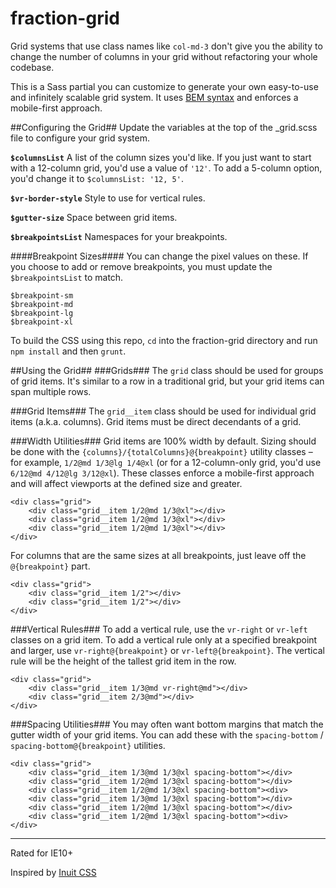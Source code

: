 # fraction-grid 
Grid systems that use class names like `col-md-3` don't give you the ability to change the number of columns in your grid without refactoring your whole codebase. 

This is a Sass partial you can customize to generate your own easy-to-use and infinitely scalable grid system. It uses [BEM syntax](https://csswizardry.com/2013/01/mindbemding-getting-your-head-round-bem-syntax/)
 and enforces a mobile-first approach. 
 
##Configuring the Grid##
Update the variables at the top of the _grid.scss file to configure your grid system.

**`$columnsList`** A list of the column sizes you'd like. If you just want to start with a 12-column grid, you'd use a value of
`'12'`. To add a 5-column option, you'd change it to `$columnsList: '12, 5'`.

**`$vr-border-style`** Style to use for vertical rules.

**`$gutter-size`** Space between grid items.

**`$breakpointsList`** Namespaces for your breakpoints.

####Breakpoint Sizes####
You can change the pixel values on these. If you choose to add or remove breakpoints, you must update the `$breakpointsList` to match. 
```
$breakpoint-sm
$breakpoint-md
$breakpoint-lg
$breakpoint-xl
```

To build the CSS using this repo, `cd` into the fraction-grid directory and run `npm install` and then `grunt`.

##Using the Grid##
###Grids###
The `grid` class should be used for groups of grid items. It's similar to a row in a traditional grid, but your grid items can span multiple rows. 

###Grid Items###
The `grid__item` class should be used for individual grid items (a.k.a. columns). Grid items must be direct decendants of a grid. 

###Width Utilities###
Grid items are 100% width by default. Sizing should be done with the `{columns}/{totalColumns}@{breakpoint}` utility classes – for example, `1/2@md 1/3@lg 1/4@xl` (or for a 12-column-only grid, you'd use `6/12@md 4/12@lg 3/12@xl`). These classes enforce a mobile-first approach and will affect viewports at the defined size and greater. 

```
<div class="grid">
    <div class="grid__item 1/2@md 1/3@xl"></div>
    <div class="grid__item 1/2@md 1/3@xl"></div>
    <div class="grid__item 1/2@md 1/3@xl"></div>
</div>
```

For columns that are the same sizes at all breakpoints, just leave off the `@{breakpoint}` part. 
```
<div class="grid">
    <div class="grid__item 1/2"></div>
    <div class="grid__item 1/2"></div>
</div>
```

###Vertical Rules###
To add a vertical rule, use the `vr-right` or `vr-left` classes on a grid item. To add a vertical rule only at a specified breakpoint and larger, use `vr-right@{breakpoint}` or `vr-left@{breakpoint}`. The vertical rule will be the height of the tallest grid item in the row. 
```
<div class="grid">
    <div class="grid__item 1/3@md vr-right@md"></div>
    <div class="grid__item 2/3@md"></div>
</div>
```

###Spacing Utilities###
You may often want bottom margins that match the gutter width of your grid items. You can add these with the `spacing-bottom` / `spacing-bottom@{breakpoint}` utilities. 
```
<div class="grid">
    <div class="grid__item 1/3@md 1/3@xl spacing-bottom"></div>
    <div class="grid__item 1/2@md 1/3@xl spacing-bottom"></div>
    <div class="grid__item 1/2@md 1/3@xl spacing-bottom"><div>
    <div class="grid__item 1/3@md 1/3@xl spacing-bottom"></div>
    <div class="grid__item 1/2@md 1/3@xl spacing-bottom"></div>
    <div class="grid__item 1/2@md 1/3@xl spacing-bottom"><div>
</div>
```

---
Rated for IE10+

Inspired by [Inuit CSS](https://github.com/csswizardry/inuit.css/) 
